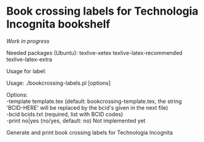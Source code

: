 Book crossing labels for Technologia Incognita bookshelf
========================================================

_Work in progress_

Needed packages (Ubuntu): texlive-xetex texlive-latex-recommended texlive-latex-extra  
  
Usage for label:  
  
Usage: ./bookcrossing-labels.pl [options]  
  
Options:  
  -template template.tex (default: bookcrossing-template.tex, the string 'BCID-HERE' will be replaced by the bcid's given in the next file)  
  -bcid     bcids.txt    (required, list with BCID codes)  
  -print    no|yes       (no/yes, default: no) Not implemented yet  
  
Generate and print book crossing labels for Technologia Incognita


